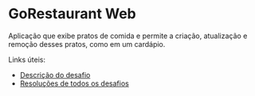 # GoRestaurant Web

Aplicação que exibe pratos de comida e permite a criação, atualização e remoção desses pratos, como em um cardápio.

Links úteis:

* [Descrição do desafio](https://github.com/Rocketseat/bootcamp-gostack-desafios/tree/master/desafio-reactjs-crud)
* [Resoluções de todos os desafios](https://github.com/natanaelsirqueira/bootcamp-gostack/tree/master/desafios)
